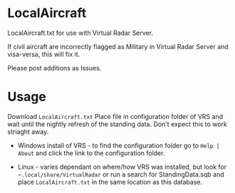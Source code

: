 # LocalAircraft
LocalAircraft.txt for use with Virtual Radar Server.

If civil aircraft are incorrectly flagged as Military in Virtual Radar Server and visa-versa, this will fix it.

Please post additions as Issues.

# Usage

Download ``LocalAircraft.txt`` Place file in configuration folder of VRS and wait until the nightly refresh of the standing data. Don't expect this to work striaght away.

- Windows install of VRS - to find the configuration folder go to ``Help | About`` and click the link to the configuration folder.

- Linux - varies dependant on where/how VRS was installed, but look for ``~.local/share/VirtualRadar`` or run a search for StandingData.sqb and place ``LocalAircraft.txt`` in the same location as this database.
